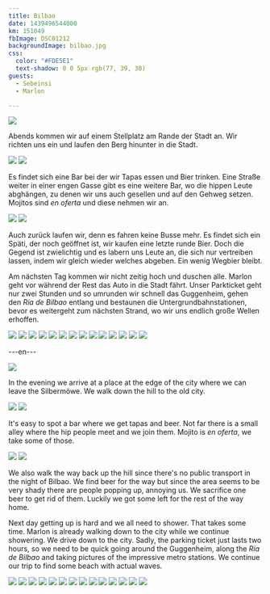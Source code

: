 ```yaml
---
title: Bilbao
date: 1439496544000
km: 151049
fbImage: DSC01212
backgroundImage: bilbao.jpg
css:
  color: "#FDE5E1"
  text-shadow: 0 0 5px rgb(77, 39, 30)
guests:
  - Sebeinsi
  - Marlon

---
```


![](IMG_9587)

Abends kommen wir auf einem Stellplatz am Rande der Stadt an. Wir richten uns ein und laufen den Berg hinunter in die Stadt.

![](DSC01212)
![](DSC01229)

Es findet sich eine Bar bei der wir Tapas essen und Bier trinken. Eine Straße weiter in einer engen Gasse gibt es eine weitere Bar, wo die hippen Leute abghängen, zu denen wir uns auch gesellen und auf den Gehweg setzen. Mojitos sind *en oferta* und diese nehmen wir an.

![](DSC01235)
![](DSC01242)

Auch zurück laufen wir, denn es fahren keine Busse mehr. Es findet sich ein Späti, der noch geöffnet ist, wir kaufen eine letzte runde Bier. Doch die Gegend ist zwielichtig und es labern uns Leute an, die sich nur vertreiben lassen, indem wir gleich wieder welches abgeben. Ein wenig Wegbier bleibt.

Am nächsten Tag kommen wir nicht zeitig hoch und duschen alle. Marlon geht vor während der Rest das Auto in die Stadt fährt. Unser Parkticket geht nur zwei Stunden und so umrunden wir schnell das Guggenheim, gehen den *Ría de Bilbao* entlang und bestaunen die Untergrundbahnstationen, bevor es weitergeht zum nächsten Strand, wo wir uns endlich große Wellen erhoffen.

![](DSC01248)
![](DSC01262)
![](DSC01265)
![](DSC01270)
![](IMG_9628)
![](IMG_9612)
![](IMG_9632)
![](IMG_9640)
![](DSC01276)
![](DSC01278)
![](DSC01279)
![](IMG_9664)
![](IMG_9687)
![](IMG_9689)

---en---

![](IMG_9587)

In the evening we arrive at a place at the edge of the city where we can leave the Silbermöwe. We walk down the hill to the old city.

![](DSC01212)
![](DSC01229)

It's easy to spot a bar where we get tapas and beer. Not far there is a small alley where the hip people meet and we join them. Mojito is *en oferta*, we take some of those.

![](DSC01235)
![](DSC01242)

We also walk the way back up the hill since there's no public transport in the night of Bilbao. We find beer for the way but since the area seems to be very shady there are people popping up, annoying us. We sacrifice one beer to get rid of them. Luckily we got some left for the rest of the way home.

Next day getting up is hard and we all need to shower. That takes some time. Marlon is already walking down to the city while we continue showering. We drive down to the city. Sadly, the parking ticket just lasts two hours, so we need to be quick going around the Guggenheim, along the *Ría de Bilbao* and taking pictures of the impressive metro stations. We continue our trip to find some beach with actual waves.

![](DSC01248)
![](DSC01262)
![](DSC01265)
![](DSC01270)
![](IMG_9628)
![](IMG_9612)
![](IMG_9632)
![](IMG_9640)
![](DSC01276)
![](DSC01278)
![](DSC01279)
![](IMG_9664)
![](IMG_9687)
![](IMG_9689)
